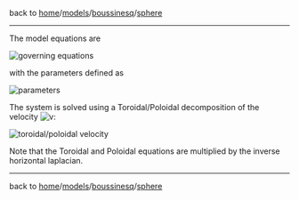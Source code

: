 back to [home](home)/[models](models)/[boussinesq](models-boussinesq)/[sphere](models-boussinesq-sphere)

---

The model equations are

![governing equations](http://mathurl.com/ybndt6hx.png)

with the parameters defined as

![parameters](http://mathurl.com/yagodam4.png)

The system is solved using a Toroidal/Poloidal decomposition of the velocity ![v](http://mathurl.com/y93memaj.png):

![toroidal/poloidal velocity](http://mathurl.com/y8dxqwtn.png)

Note that the Toroidal and Poloidal equations are multiplied by the inverse horizontal laplacian.

---

back to [home](home)/[models](models)/[boussinesq](models-boussinesq)/[sphere](models-boussinesq-sphere)
